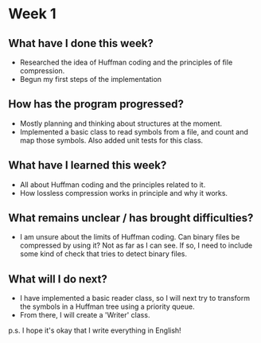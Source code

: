 # Week 1

## What have I done this week?
- Researched the idea of Huffman coding and the principles of file compression.
- Begun my first steps of the implementation

## How has the program progressed?
- Mostly planning and thinking about structures at the moment.
- Implemented a basic class to read symbols from a file, and count and map those
symbols. Also added unit tests for this class.

## What have I learned this week?
- All about Huffman coding and the principles related to it.
- How lossless compression works in principle and why it works.

## What remains unclear / has brought difficulties?
- I am unsure about the limits of Huffman coding. Can binary files be compressed
by using it? Not as far as I can see. If so, I need to include some kind of
check that tries to detect binary files.

## What will I do next?
- I have implemented a basic reader class, so I will next try to transform the
symbols in a Huffman tree using a priority queue.
- From there, I will create a 'Writer' class.

p.s. I hope it's okay that I write everything in English!
